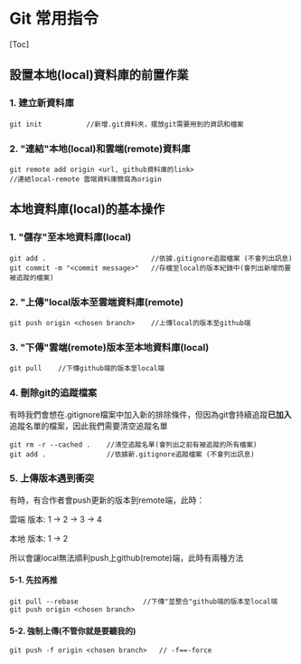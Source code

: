 # Git 常用指令

[Toc]

## 設置本地(local)資料庫的前置作業
### 1. 建立新資料庫

```
git init           //新增.git資料夾，擺放git需要用到的資訊和檔案
```
### 2. "連結"本地(local)和雲端(remote)資料庫
```
git remote add origin <url, github資料庫的link>
//連結local-remote 雲端資料庫簡寫為origin
```

## 本地資料庫(local)的基本操作
### 1. "儲存"至本地資料庫(local)
```
git add .                          //依據.gitignore追蹤檔案 (不會列出訊息)
git commit -m "<commit message>"   //存檔至local的版本紀錄中(會列出新增而要被追蹤的檔案)
```

### 2. "上傳"local版本至雲端資料庫(remote)
```
git push origin <chosen branch>    //上傳local的版本至github端
```

### 3. "下傳"雲端(remote)版本至本地資料庫(local)
```
git pull    //下傳github端的版本至local端
```

### 4. 刪除git的追蹤檔案

有時我們會想在.gitignore檔案中加入新的排除條件，但因為git會持續追蹤**已加入**追蹤名單的檔案，因此我們需要清空追蹤名單

```
git rm -r --cached .    //清空追蹤名單(會列出之前有被追蹤的所有檔案)
git add .               //依據新.gitignore追蹤檔案 (不會列出訊息)
```

### 5. 上傳版本遇到衝突
有時，有合作者會push更新的版本到remote端，此時：


雲端 版本: 1 -> 2 -> 3 -> 4

本地 版本: 1 -> 2 

所以會讓local無法順利push上github(remote)端，此時有兩種方法

#### 5-1. 先拉再推
```
git pull --rebase                //下傳"並整合"github端的版本至local端
git push origin <chosen branch>
```

#### 5-2. 強制上傳(不管你就是要聽我的)
```
git push -f origin <chosen branch>   // -f==-force
```


